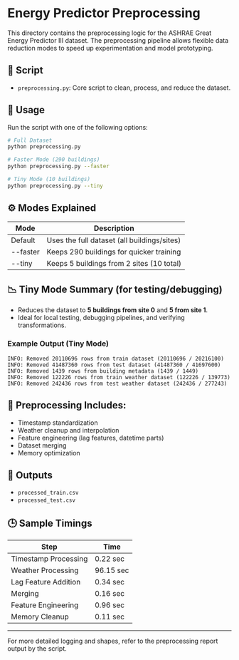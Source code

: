 # Energy Predictor Preprocessing

This directory contains the preprocessing logic for the ASHRAE Great Energy Predictor III dataset. The preprocessing pipeline allows flexible data reduction modes to speed up experimentation and model prototyping.

## 📜 Script
- `preprocessing.py`: Core script to clean, process, and reduce the dataset.

## 🧪 Usage
Run the script with one of the following options:

```bash
# Full Dataset
python preprocessing.py

# Faster Mode (290 buildings)
python preprocessing.py --faster

# Tiny Mode (10 buildings)
python preprocessing.py --tiny
```

## ⚙️ Modes Explained
| Mode     | Description                                 |
|----------|---------------------------------------------|
| Default  | Uses the full dataset (all buildings/sites) |
| --faster | Keeps 290 buildings for quicker training    |
| --tiny   | Keeps 5 buildings from 2 sites (10 total)   |

## 📉 Tiny Mode Summary (for testing/debugging)
- Reduces the dataset to **5 buildings from site 0** and **5 from site 1**.
- Ideal for local testing, debugging pipelines, and verifying transformations.

### Example Output (Tiny Mode)
```text
INFO: Removed 20110696 rows from train dataset (20110696 / 20216100)
INFO: Removed 41487360 rows from test dataset (41487360 / 41697600)
INFO: Removed 1439 rows from building metadata (1439 / 1449)
INFO: Removed 122226 rows from train weather dataset (122226 / 139773)
INFO: Removed 242436 rows from test weather dataset (242436 / 277243)
```

## 🧼 Preprocessing Includes:
- Timestamp standardization
- Weather cleanup and interpolation
- Feature engineering (lag features, datetime parts)
- Dataset merging
- Memory optimization

## 💾 Outputs
- `processed_train.csv`
- `processed_test.csv`

## 🕒 Sample Timings
| Step                  | Time      |
|-----------------------|-----------|
| Timestamp Processing  | 0.22 sec  |
| Weather Processing    | 96.15 sec |
| Lag Feature Addition  | 0.34 sec  |
| Merging               | 0.16 sec  |
| Feature Engineering   | 0.96 sec  |
| Memory Cleanup        | 0.11 sec  |

---

For more detailed logging and shapes, refer to the preprocessing report output by the script.

